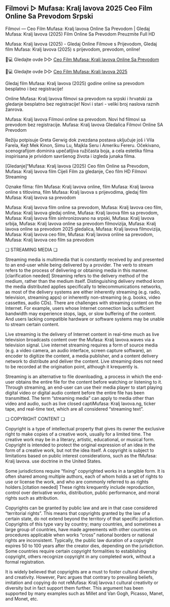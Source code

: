 ## Filmovi ▷ Mufasa: Kralj lavova 2025 Ceo Film Online Sa Prevodom Srpski

Filmovi — Ceo Film Mufasa: Kralj lavova Online Sa Prevodom | Gledaj Mufasa: Kralj lavova (2025) Film Online Sa Prevodom Preuzmite Full HD

Mufasa: Kralj lavova (2025) - Gledaj Online Filmove s Prijevodom, Gledaj film Mufasa: Kralj lavova (2025) s prijevodom, prevodom, online!

📱💻 Gledajte ovde ▷▷ [Ceo Film Mufasa: Kralj lavova Online Sa Prevodom](https://t.co/ORmDapocxA)

📱💻 Gledajte ovde ▷▷ [Ceo Film Mufasa: Kralj lavova 2025](https://t.co/ORmDapocxA)

Gledaj film Mufasa: Kralj lavova (2025) godine online sa prevodom besplatno i bez registracije!

Online Mufasa: Kralj lavova filmovi sa prevodom na srpski i hrvatski za gledanje besplatno bez registracije! Novi i stari - veliki broj naslova raznih žanrova.

Mufasa: Kralj lavova Filmovi online sa prevodom. Novi hd filmovi sa prevodom bez registracije. Mufasa: Kralj lavova Gledalica Filmovi Online SA Prevodom

Režiju potpisuje Greta Gerwig dok zvezdana postava uključuje još i Vila Farela, Kejt Mek Kinon, Simu Lu, Majkla Seru i Ameriku Fereru. Očekivano, scenografijom dominira upečatljiva ružičasta boja, a cela estetika filma inspirisana je prividom savršenog života i izgleda junaka filma.

[Gledanje]“Mufasa: Kralj lavova (2025) Ceo film Online sa Prevodom, Mufasa: Kralj lavova film Cijeli Film za gledanje, Ceo film HD Filmovi Streaming

Oznake filma: film Mufasa: Kralj lavova online, film Mufasa: Kralj lavova online s titlovima, film Mufasa: Kralj lavova s prijevodima, gledaj film Mufasa: Kralj lavova sa prevodom

Mufasa: Kralj lavova film online sa prevodom, Mufasa: Kralj lavova ceo film, Mufasa: Kralj lavova gledaj online, Mufasa: Kralj lavova film sa prevodom, Mufasa: Kralj lavova film sinhronizovano na srpski, Mufasa: Kralj lavova srbija, Mufasa: Kralj lavova online sa prevodom filmovizija, Mufasa: Kralj lavova online sa prevodom 2025 gledalica, Mufasa: Kralj lavova filmovizija, Mufasa: Kralj lavova ceo film, Mufasa: Kralj lavova online sa prevodom, Mufasa: Kralj lavova ceo film sa prevodom

❏ STREAMING MEDIA ❏

Streaming media is multimedia that is constantly received by and presented to an end-user while being delivered by a provider. The verb to stream refers to the process of delivering or obtaining media in this manner.[clarification needed] Streaming refers to the delivery method of the medium, rather than the medium itself. Distinguishing delivery method krom the media distributed applies specifically to telecommunications networks, as most of the delivery systems are either inherently streaming (e.g. radio, television, streaming apps) or inherently non-streaming (e.g. books, video cassettes, audio CDs). There are challenges with streaming content on the Internet. For example, users whose Internet connection lacks sufficient bandwidth may experience stops, lags, or slow buffering of the content. And users lacking compatible hardware or software systems may be unable to stream certain content.

Live streaming is the delivery of Internet content in real-time much as live television broadcasts content over the Mufasa: Kralj lavova.waves via a television signal. Live internet streaming requires a form of source media (e.g. a video camera, an audio interface, screen capture software), an encoder to digitize the content, a media publisher, and a content delivery network to distribute and deliver the content. Live streaming does not need to be recorded at the origination point, although it krequently is.

Streaming is an alternative to file downloading, a process in which the end-user obtains the entire file for the content before watching or listening to it. Through streaming, an end-user can use their media player to start playing digital video or digital audio content before the entire file has been transmitted. The term “streaming media” can apply to media other than video and audio, such as live closed captiMufasa: Kralj lavova.ng, ticker tape, and real-time text, which are all considered “streaming text”.

❏ COPYRIGHT CONTENT ❏

Copyright is a type of intellectual property that gives its owner the exclusive right to make copies of a creative work, usually for a limited time. The creative work may be in a literary, artistic, educational, or musical form. Copyright is intended to protect the original expression of an idea in the form of a creative work, but not the idea itself. A copyright is subject to limitations based on public interest considerations, such as the fMufasa: Kralj lavova. use doctrine in the United States.

Some jurisdictions require “fixing” copyrighted works in a tangible form. It is often shared among multiple authors, each of whom holds a set of rights to use or license the work, and who are commonly referred to as rights holders.[citation needed] These rights krequently include reproduction, control over derivative works, distribution, public performance, and moral rights such as attribution.

Copyrights can be granted by public law and are in that case considered “territorial rights”. This means that copyrights granted by the law of a certain state, do not extend beyond the territory of that specific jurisdiction. Copyrights of this type vary by country; many countries, and sometimes a large group of countries, have made agreements with other countries on procedures applicable when works “cross” national borders or national rights are inconsistent. Typically, the public law duration of a copyright expires 50 to 100 years after the creator dies, depending on the jurisdiction. Some countries require certain copyright formalities to establishing copyright, others recognize copyright in any completed work, without a formal registration.

It is widely believed that copyrights are a must to foster cultural diversity and creativity. However, Parc argues that contrary to prevailing beliefs, imitation and copying do not reMufasa: Kralj lavova.t cultural creativity or diversity but in fact support them further. This argument has been supported by many examples such as Millet and Van Gogh, Picasso, Manet, and Monet, etc.
